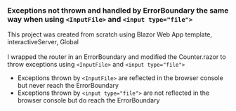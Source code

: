 ﻿
### Exceptions not thrown and handled by ErrorBoundary the same way when using `<InputFile>` and `<input type="file">`
This project was created from scratch using Blazor Web App template, interactiveServer, Global\
\
I wrapped the router in an ErrorBoundary and modified the Counter.razor to throw exceptions using `<InputFile>` and `<input type="file">`
- Exceptions thrown by `<InputFile>` are reflected in the browser console but never reach the ErrorBoundary
- Exceptions thrown by `<input type="file">` are not reflected in the browser console but do reach the ErrorBoundary